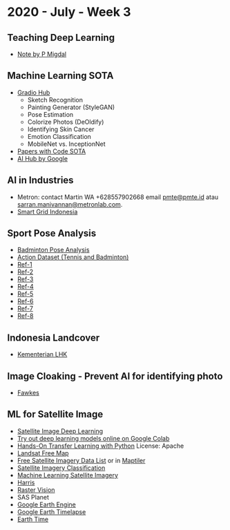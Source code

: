# 2020 - July - Week 3

## Teaching Deep Learning
- [Note by P Migdal](https://p.migdal.pl/2017/04/30/teaching-deep-learning.html)


## Machine Learning SOTA
- [Gradio Hub](https://gradiohub.com/)
    - Sketch Recognition
    - Painting Generator (StyleGAN)
    - Pose Estimation
    - Colorize Photos (DeOldify)
    - Identifying Skin Cancer
    - Emotion Classification
    - MobileNet vs. InceptionNet
- [Papers with Code SOTA](https://paperswithcode.com/sota)
- [AI Hub by Google](https://aihub.cloud.google.com/s?category=notebook)

## AI in Industries
- Metron: contact  Martin WA +628557902668 email pmte@pmte.id atau sarran.manivannan@metronlab.com.
- [Smart Grid Indonesia](https://www.smartgridindonesia.com)



## Sport Pose Analysis
- [Badminton Pose Analysis](https://github.com/deepaktalwardt/badminton-pose-analysis)
- [Action Dataset (Tennis and Badminton)](https://www.cvssp.org/acasva/Downloads)
- [Ref-1](https://www.researchgate.net/publication/316477606_Computer_vision_for_sports_Current_applications_and_research_topics)
- [Ref-2](https://www.researchgate.net/publication/332378399_Position_Detection_for_Badminton_Tactical_Analysis_based_on_Multi-person_Pose_Estimation)
- [Ref-3](https://ieeexplore.ieee.org/document/8686917)
- [Ref-4](https://www.cs.ccu.edu.tw/~wtchu/papers/2017ICMR-chu.pdf)
- [Ref-5](https://dl.acm.org/doi/pdf/10.1145/3375959.3375981?download=true)
- [Ref-6](https://www.groundai.com/project/followmeup-sports-new-benchmark-for-2d-human-keypoint-recognition/1#bib.bib16)
- [Ref-7](https://deepai.org/publication/coachai-a-project-for-microscopic-badminton-match-data-collection-and-tactical-analysis)
- [Ref-8](https://ieeexplore.ieee.org/document/8686917)

## Indonesia Landcover
- [Kementerian LHK](http://geoportal.menlhk.go.id/arcgis/rest/services)

## Image Cloaking - Prevent AI for identifying photo
- [Fawkes](http://sandlab.cs.uchicago.edu/fawkes/)

## ML for Satellite Image
- [Satellite Image Deep Learning](https://github.com/robmarkcole/satellite-image-deep-learning)
- [Try out deep learning models online on Google Colab ](https://github.com/tugstugi/dl-colab-notebooks)
- [Hands-On Transfer Learning with Python](https://github.com/dipanjanS/hands-on-transfer-learning-with-python) License: Apache
- [Landsat Free Map](https://registry.opendata.aws/landsat-8/)
- [Free Satellite Imagery Data List](https://gisgeography.com/free-satellite-imagery-data-list/) or in [Maptiler](https://www.maptiler.com/gallery/satellite/)
- [Satellite Imagery Classification](https://www.azavea.com/blog/2020/01/02/how-to-find-the-most-recent-satellite-imagery/)
- [Machine Learning Satellite Imagery](https://www.azavea.com/blog/2019/11/05/an-introduction-to-satellite-imagery-and-machine-learning/)
- [Harris](https://www.harrisgeospatial.com/Data-Imagery/Satellite-Imagery/High-Resolution)
- [Raster Vision](https://docs.rastervision.io/en/0.12/)
- SAS Planet
- [Google Earth Engine](https://developers.google.com/earth-engine/datasets)
- [Google Earth Timelapse](https://earthengine.google.com/timelapse/)
- [Earth Time](https://earthtime.org/)
